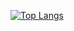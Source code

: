 [![Top Langs](https://github-readme-stats.vercel.app/api/top-langs/?username=adis-io&layout=compact&theme=radical&count_private=true&langs_count=8)](https://github.com/anuraghazra/github-readme-stats)


<!--
**adis-io/adis-io** is a ✨ _special_ ✨ repository because its `README.md` (this file) appears on your GitHub profile.

Here are some ideas to get you started:

- 🔭 I’m currently working on ...
- 🌱 I’m currently learning ...
- 👯 I’m looking to collaborate on ...
- 🤔 I’m looking for help with ...
- 💬 Ask me about ...
- 📫 How to reach me: ...
- 😄 Pronouns: ...
- ⚡ Fun fact: ...
-->
